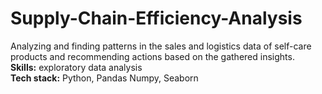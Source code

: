 # Supply-Chain-Efficiency-Analysis
Analyzing and finding patterns in the sales and logistics data of self-care products and recommending actions based on the gathered insights.\
**Skills:** exploratory data analysis\
**Tech stack:** Python, Pandas Numpy, Seaborn
